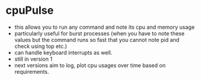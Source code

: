 # cpuPulse

- this allows you to run any command and note its cpu and memory usage
- particularly useful for burst processes (when you have to note these values but the command runs so fast that you cannot note pid and check using top etc.)
- can handle keyboard interrupts as well.
- still in version 1
- next versions aim to log, plot cpu usages over time based on requirements.